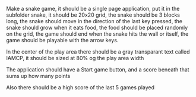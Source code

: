 Make a snake game, it should be a single page application, put it in the subfolder snake, it should be 20x20 grid, the snake should be 3 blocks long, the snake should move in the direction of the last key pressed, the snake should grow when it eats food, the food should be placed randomly on the grid, the game should end when the snake hits the wall or itself, the game should be playable with the arrow keys.

In the center of the play area there should be a gray transparant text called IAMCP, it should be sized at 80% og the play area width

The application should have a Start game button, and a score beneath that sums up how many points

Also there should be a high score of the last 5 games played